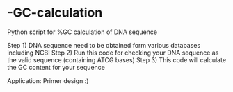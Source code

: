 # -GC-calculation
Python script for %GC calculation of DNA sequence

Step 1) DNA sequence need to be obtained form various databases including NCBI
Step 2) Run this code for checking your DNA sequence as the valid sequence (containing ATCG bases)
Step 3) This code will calculate the GC content for your sequence

Application:
Primer design :)
